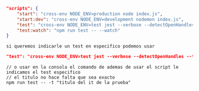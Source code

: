 ```json
"scripts": {
    "start": "cross-env NODE_ENV=production node index.js",
    "start:dev": "cross-env NODE_ENV=development nodemon index.js",
    "test": "cross-env NODE_ENV=test jest --verbose --detectOpenHandles --testTimeout=30000",
    "test:watch": "npm run test -- --watch"
}
```
```si queremos indicarle un test en especifico podemos usar```

```json
"test": "cross-env NODE_ENV=test jest --verbose --detectOpenHandles --testTimeout=30000" tests/notes.test.js,
```

```shell
// o usar en la consola el comando de ademas de usar el script le indicamos el test especifico
// el titulo no hace falta que sea exacto
npm run test -- -t "titulo del it de la prueba"
```
